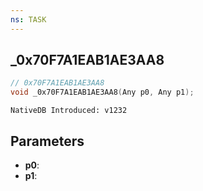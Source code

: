 ```yaml
---
ns: TASK
---
```

## _0x70F7A1EAB1AE3AA8

```c
// 0x70F7A1EAB1AE3AA8
void _0x70F7A1EAB1AE3AA8(Any p0, Any p1);
```

```
NativeDB Introduced: v1232
```

## Parameters
* **p0**:
* **p1**:

